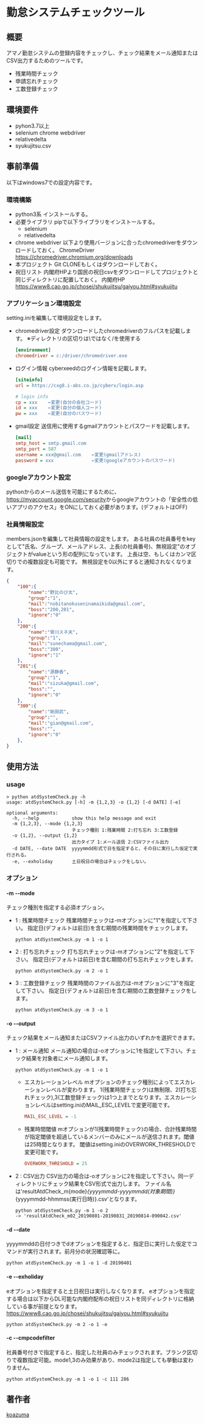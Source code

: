 # 勤怠システムチェックツール

## 概要

アマノ勤怠システムの登録内容をチェックし、チェック結果をメール通知またはCSV出力するためのツールです。

* 残業時間チェック
* 申請忘れチェック
* 工数登録チェック

## 環境要件

* pyhon3.7以上
* selenium chrome webdriver
* relativedelta
* syukujitsu.csv

## 事前準備

以下はwindows7での設定内容です。

### 環境構築

* python3系
  インストールする。
* 必要ライブラリ
  pipで以下ライブラリをインストールする。
  * selenium
  * relativedelta
* chrome webdriver
  以下より使用バージョンに合ったchromedriverをダウンロードしておく。
  ChromeDriver <https://chromedriver.chromium.org/downloads>
* 本プロジェクト
  Git CLONEもしくはダウンロードしておく。
* 祝日リスト
  内閣府HPより国民の祝日csvをダウンロードしてプロジェクトと同じディレクトリに配置しておく。
  内閣府HP <https://www8.cao.go.jp/chosei/shukujitsu/gaiyou.html#syukujitu>

### アプリケーション環境設定

setting.iniを編集して環境設定をします。

* chromedriver設定
  ダウンロードしたchromedriverのフルパスを記載します。
  ※ディレクトリの区切りは\ではなく/を使用する

  ```ini
  [environment]
  chromedriver = c:/driver/chromedriver.exe
  ```

* ログイン情報
  cyberxeedのログイン情報を記載します。

  ```ini
  [siteinfo]
  url = https://cxg8.i-abs.co.jp/cyberx/login.asp
  
  # login info
  cp = xxx    ←変更(自分の会社コード)
  id = xxx    ←変更(自分の個人コード)
  pw = xxx    ←変更(自分のパスワード)
  ```

* gmail設定
  送信用に使用するgmailアカウントとパスワードを記載します。

  ```ini
  [mail]
  smtp_host = smtp.gmail.com
  smtp_port = 587
  username = xxx@gmail.com    ←変更(gmailアドレス)
  password = xxx              ←変更(googleアカウントのパスワード)
  ```

### googleアカウント設定

pythonからのメール送信を可能にするために、<https://myaccount.google.com/security>からgoogleアカウントの「安全性の低いアプリのアクセス」をONにしておく必要があります。(デフォルトはOFF)

### 社員情報設定

members.jsonを編集して社員情報の設定をします。
ある社員の社員番号をkeyとして"氏名、グループ、メールアドレス、上長(の社員番号)、無視設定"のオブジェクトがvalueという形の配列になっています。
上長は空、もしくはカンマ区切りでの複数設定も可能です。
無視設定を0以外にすると通知されなくなります。

```json
{
    "100":{
        "name":"野比のび太",
        "group":"1",
        "mail":"nobitanokuseninamaikida@gmail.com",
        "boss":"200,201",
        "ignore":"0"
    },
    "200":{
        "name":"骨川スネ夫",
        "group":"1",
        "mail":"sunechama@gmail.com",
        "boss":"300",
        "ignore":"1"
    },
    "201":{
        "name":"源静香",
        "group":"1",
        "mail":"sizuka@gmail.com",
        "boss":"",
        "ignore":"0"
    },
    "300":{
        "name":"剛田武",
        "group":"",
        "mail":"gian@gmail.com",
        "boss":"",
        "ignore":"0"
    },
}
```

## 使用方法

### usage

```batch
> python atdSystemCheck.py -h
usage: atdSystemCheck.py [-h] -m {1,2,3} -o {1,2} [-d DATE] [-e]

optional arguments:
  -h, --help            show this help message and exit
  -m {1,2,3}, --mode {1,2,3}
                        チェック種別 1:残業時間 2:打ち忘れ 3:工数登録
  -o {1,2}, --output {1,2}
                        出力タイプ 1:メール送信 2:CSVファイル出力
  -d DATE, --date DATE  yyyymmdd形式で日を指定すると、その日に実行した仮定で実行される。
  -e, --exholiday       土日祝日の場合はチェックをしない。
```

### オプション

#### -m --mode

チェック種別を指定する必須オプション。

* 1 : 残業時間チェック
  残業時間チェックは-mオプションに"1"を指定して下さい。
  指定日(デフォルトは前日)を含む期間の残業時間をチェックします。

  ```batch
  python atdSystemCheck.py -m 1 -o 1
  ```

* 2 : 打ち忘れチェック
  打ち忘れチェックは-mオプションに"2"を指定して下さい。
  指定日(デフォルトは前日)を含む期間の打ち忘れチェックをします。

  ```batch
  python atdSystemCheck.py -m 2 -o 1
  ```

* 3 : 工数登録チェック
  残業時間のファイル出力は-mオプションに"3"を指定して下さい。
  指定日(デフォルトは前日)を含む期間の工数登録チェックをします。

  ```batch
  python atdSystemCheck.py -m 3 -o 1
  ```

#### -o --output

チェック結果をメール通知またはCSVファイル出力のいずれかを選択できます。

* 1 : メール通知
  メール通知の場合は-oオプションに1を指定して下さい。チェック結果を対象者にメール通知します。

  ```batch
  python atdSystemCheck.py -m 1 -o 1
  ```

  * エスカレーションレベル
    mオプションのチェック種別によってエスカレーションレベルが変わります。
    1(残業時間チェック)は無制限、2(打ち忘れチェック),3(工数登録チェック)は1つ上までとなります。エスカレーションレベルはsetting.iniのMAIL_ESC_LEVELで変更可能です。

    ```ini
    MAIL_ESC_LEVEL = -1
    ```

  * 残業時間閾値
    mオプションが1(残業時間チェック)の場合、合計残業時間が指定閾値を超過しているメンバーのみにメールが送信されます。閾値は25時間となります。
    閾値はsetting.iniのOVERWORK_THRESHOLDで変更可能です。

    ```ini
    OVERWORK_THRESHOLD = 25
    ```

* 2 : CSV出力
  CSV出力の場合は-oオプションに2を指定して下さい。同一ディレクトリにチェック結果をCSV形式で出力します。
  ファイル名は'resultAtdCheck_m{mode}_{yyyymmdd-yyyymmdd(対象期間)}_{yyyymmdd-hhmmss(実行日時)}.csv'となります。

  ```batch
  python atdSystemCheck.py -m 1 -o 2
  -> 'resultAtdCheck_m02_20190801-20190831_20190814-090042.csv'
  ```

#### -d --date

yyyymmddの日付つきでdオプションを指定すると、指定日に実行した仮定でコマンドが実行されます。前月分の状況確認等に。

```batch
python atdSystemCheck.py -m 1 -o 1 -d 20190401
```

#### -e --exholiday

eオプションを指定すると土日祝日は実行しなくなります。
eオプションを指定する場合は以下からDL可能な内閣府配布の祝日リストを同ディレクトリに格納している事が前提となります。
<https://www8.cao.go.jp/chosei/shukujitsu/gaiyou.html#syukujitu>

```batch
python atdSystemCheck.py -m 2 -o 1 -e
```

#### -c --cmpcodefilter

社員番号付きで指定すると、指定した社員のみチェックされます。ブランク区切りで複数指定可能。mode1,3のみ効果があり、mode2は指定しても挙動は変わりません。

```batch
python atdSystemCheck.py -m 1 -o 1 -c 111 286
```

## 著作者

[koazuma](https://github.com/koazuma)
